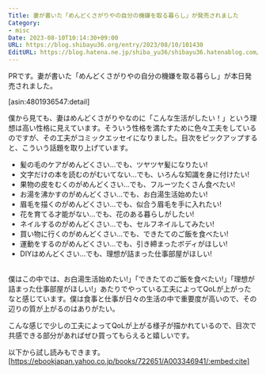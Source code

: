 ```yaml
---
Title: 妻が書いた「めんどくさがりやの自分の機嫌を取る暮らし」が発売されました
Category:
- misc
Date: 2023-08-10T10:14:30+09:00
URL: https://blog.shibayu36.org/entry/2023/08/10/101430
EditURL: https://blog.hatena.ne.jp/shiba_yu36/shibayu36.hatenablog.com/atom/entry/820878482957042707
---
```


PRです。妻が書いた「めんどくさがりやの自分の機嫌を取る暮らし」が本日発売されました。

[asin:4801936547:detail]

僕から見ても、妻はめんどくさがりやなのに「こんな生活がしたい！」という理想は高い性格に見えています。そういう性格を満たすために色々工夫をしているのですが、その工夫がコミックエッセイになりました。目次をピックアップすると、こういう話題を取り上げています。

- 髪の毛のケアがめんどくさい…でも、ツヤツヤ髪になりたい!
- 文字だけの本を読むのがむいてない…でも、いろんな知識を身に付けたい!
- 果物の皮をむくのがめんどくさい…でも、フルーツたくさん食べたい!
- お湯を沸かすのがめんどくさい…でも、お白湯生活始めたい!
- 眉毛を描くのがめんどくさい…でも、似合う眉毛を手に入れたい!
- 花を育てる才能がない…でも、花のある暮らしがしたい!
- ネイルするのがめんどくさい…でも、セルフネイルしてみたい!
- 買い物に行くのがめんどくさい…でも、できたてのご飯を食べたい!
- 運動をするのがめんどくさい…でも、引き締まったボディがほしい!
- DIYはめんどくさい…でも、理想が詰まった仕事部屋がほしい!

<br />
僕はこの中では、お白湯生活始めたい!」「できたてのご飯を食べたい!」「理想が詰まった仕事部屋がほしい!」あたりでやっている工夫によってQoLが上がったなと感じています。僕は食事と仕事が日々の生活の中で重要度が高いので、その辺りの質が上がるのはありがたい。

こんな感じで少しの工夫によってQoLが上がる様子が描かれているので、目次で共感できる部分があればぜひ買ってもらえると嬉しいです。

以下から試し読みもできます。
[https://ebookjapan.yahoo.co.jp/books/722651/A003346941/:embed:cite]


